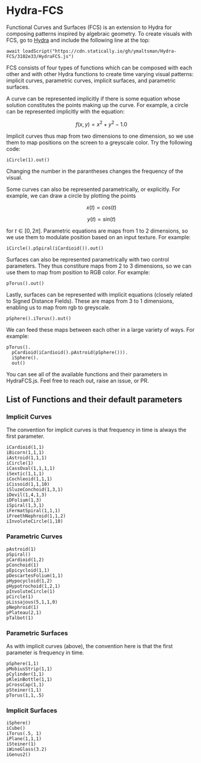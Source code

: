 # Hydra-FCS
Functional Curves and Surfaces (FCS) is an extension to Hydra for composing patterns inspired by algebraic geometry.
To create visuals with FCS, go to [Hydra](https://hydra.ojack.xyz/) and include the following line at the top:
```
await loadScript("https://cdn.statically.io/gh/ymaltsman/Hydra-FCS/3102e33/HydraFCS.js")
```
FCS consists of four types of functions which can be composed with each other and with other Hydra functions to create time varying visual patterns: implicit curves, parametric curves, implicit surfaces, and parametric surfaces.

A curve can be represented implicitly if there is some equation whose solution constitutes the points making up the curve. For example, a circle can be represented implicitly with the equation:

$$
f(x,y) = x^2 + y^2 - 1.0
$$

Implicit curves thus map from two dimensions to one dimension, so we use them to map positions on the screen to a greyscale color. Try the following code:
```
iCircle(1).out()
```
Changing the number in the parantheses changes the frequency of the visual.

Some curves can also be represented parametrically, or explicitly. For example, we can draw a circle by plotting the points

$$
x(t) = cos(t)
$$

$$
y(t) = sin(t)
$$

for $t \in [0, 2\pi]$. Parametric equations are maps from 1 to 2 dimensions, so we use them to modulate position based on an input texture. For example:
```
iCircle().pSpiral(iCardioid()).out()
```
Surfaces can also be represented parametrically with two control parameters. They thus constiture maps from 2 to 3 dimensions, so we can use them to map from position to RGB color. For example:
```
pTorus().out()
```
Lastly, surfaces can be represented with implicit equations (closely related to Signed Distance Fields). These are maps from 3 to 1 dimensions, enabling us to map from rgb to greyscale. 
```
pSphere().iTorus().out()
```
We can feed these maps between each other in a large variety of ways. For example:
```
pTorus().
  pCardioid(iCardioid().pAstroid(pSphere())).
  iSphere().
  out()
```
You can see all of the available functions and their parameters in HydraFCS.js. Feel free to reach out, raise an issue, or PR.
## List of Functions and their default parameters
### Implicit Curves
The convention for implicit curves is that frequency in time is always the first parameter.
```
iCardioid(1,1)
iBicorn(1,1,1)
iAstroid(1,1,1)
iCircle(1)
iCassOval(1,1,1,1)
iSextic(1,1,1)
iCochleoid(1,1,1)
iCissoid(1,1,10)
iSluzeConchoid(1,3,1)
iDevil(1,4,1,3)
iDFolium(1,3)
iSpiral(1,3,1)
iFermatSpiral(1,1,1)
iFreethNephroid(1,1,2)
iInvoluteCircle(1,10)
```
### Parametric Curves
```
pAstroid(1)
pSpiral()
pCardioid(1,2)
pConchoid(1)
pEpicycloid(1,1)
pDescartesFolium(1,1)
pHypocycloid(1,2)
pHypotrochoid(1,2,1)
pInvoluteCircle(1)
pCircle(1)
pLissajous(5,1,1,0)
pNephroid(1)
pPlateau(2,1)
pTalbot(1)
```
### Parametric Surfaces
As with implicit curves (above), the convention here is that the first parameter is frequency in time.
```
pSphere(1,1)
pMobiusStrip(1,1)
pCylinder(1,1)
pKleinBottle(1,1)
pCrossCap(1,1)
pSteiner(1,1)
pTorus(1,1,.5)
```
### Implicit Surfaces
```
iSphere()
iCube()
iTorus(.5, 1)
iPlane(1,1,1)
iSteiner(1)
iWineGlass(3.2)
iGenus2()
```
